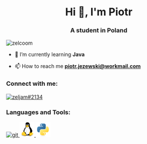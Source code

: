 <h1 align="center">Hi 👋, I'm Piotr</h1>
<h3 align="center">A student in Poland</h3>

<p align="left"> <img src="https://komarev.com/ghpvc/?username=zelcoom&label=Profile%20views&color=0e75b6&style=flat" alt="zelcoom" /> </p>

- 🌱 I’m currently learning **Java**

- 📫 How to reach me **piotr.jezewski@workmail.com**

<h3 align="left">Connect with me:</h3>
<p align="left">
<a href="https://discord.gg/zeljam#2134" target="blank"><img align="center" src="https://raw.githubusercontent.com/rahuldkjain/github-profile-readme-generator/master/src/images/icons/Social/discord.svg" alt="zeljam#2134" height="30" width="40" /></a>
</p>

<h3 align="left">Languages and Tools:</h3>
<p align="left"> <a href="https://git-scm.com/" target="_blank" rel="noreferrer"> <img src="https://www.vectorlogo.zone/logos/git-scm/git-scm-icon.svg" alt="git" width="40" height="40"/> </a> <a href="https://www.linux.org/" target="_blank" rel="noreferrer"> <img src="https://raw.githubusercontent.com/devicons/devicon/master/icons/linux/linux-original.svg" alt="linux" width="40" height="40"/> </a> <a href="https://www.python.org" target="_blank" rel="noreferrer"> <img src="https://raw.githubusercontent.com/devicons/devicon/master/icons/python/python-original.svg" alt="python" width="40" height="40"/> </a> </p>
